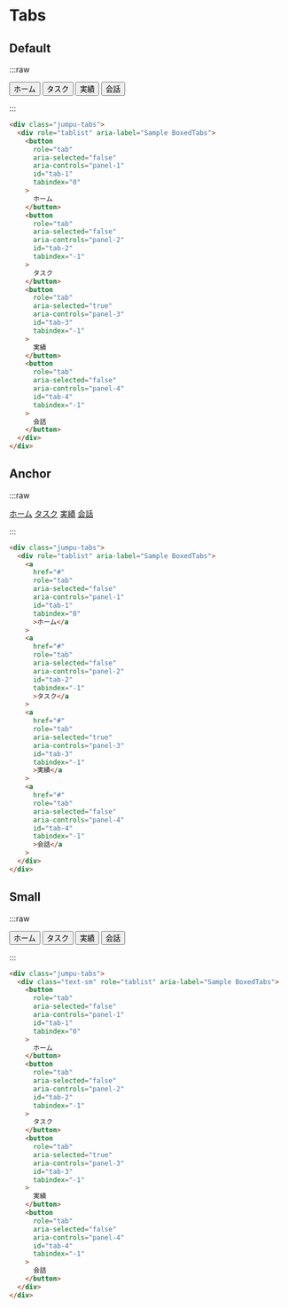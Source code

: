 # Tabs

## Default

:::raw

<div class="jumpu-tabs">
  <div role="tablist" aria-label="Sample BoxedTabs">
    <button
      role="tab"
      aria-selected="false"
      aria-controls="panel-1"
      id="tab-1"
      tabindex="0"
    >
      ホーム
    </button>
    <button
      role="tab"
      aria-selected="false"
      aria-controls="panel-2"
      id="tab-2"
      tabindex="-1"
    >
      タスク
    </button>
    <button
      role="tab"
      aria-selected="true"
      aria-controls="panel-3"
      id="tab-3"
      tabindex="-1"
    >
      実績
    </button>
    <button
      role="tab"
      aria-selected="false"
      aria-controls="panel-4"
      id="tab-4"
      tabindex="-1"
    >
      会話
    </button>
  </div>
</div>

:::

```html
<div class="jumpu-tabs">
  <div role="tablist" aria-label="Sample BoxedTabs">
    <button
      role="tab"
      aria-selected="false"
      aria-controls="panel-1"
      id="tab-1"
      tabindex="0"
    >
      ホーム
    </button>
    <button
      role="tab"
      aria-selected="false"
      aria-controls="panel-2"
      id="tab-2"
      tabindex="-1"
    >
      タスク
    </button>
    <button
      role="tab"
      aria-selected="true"
      aria-controls="panel-3"
      id="tab-3"
      tabindex="-1"
    >
      実績
    </button>
    <button
      role="tab"
      aria-selected="false"
      aria-controls="panel-4"
      id="tab-4"
      tabindex="-1"
    >
      会話
    </button>
  </div>
</div>
```

## Anchor

:::raw

<div class="jumpu-tabs">
  <div role="tablist" aria-label="Sample BoxedTabs">
    <a
      href="#"
      role="tab"
      aria-selected="false"
      aria-controls="panel-1"
      id="tab-1"
      tabindex="0"
      >ホーム</a
    >
    <a
      href="#"
      role="tab"
      aria-selected="false"
      aria-controls="panel-2"
      id="tab-2"
      tabindex="-1"
      >タスク</a
    >
    <a
      href="#"
      role="tab"
      aria-selected="true"
      aria-controls="panel-3"
      id="tab-3"
      tabindex="-1"
      >実績</a
    >
    <a
      href="#"
      role="tab"
      aria-selected="false"
      aria-controls="panel-4"
      id="tab-4"
      tabindex="-1"
      >会話</a
    >
  </div>
</div>

:::

```html
<div class="jumpu-tabs">
  <div role="tablist" aria-label="Sample BoxedTabs">
    <a
      href="#"
      role="tab"
      aria-selected="false"
      aria-controls="panel-1"
      id="tab-1"
      tabindex="0"
      >ホーム</a
    >
    <a
      href="#"
      role="tab"
      aria-selected="false"
      aria-controls="panel-2"
      id="tab-2"
      tabindex="-1"
      >タスク</a
    >
    <a
      href="#"
      role="tab"
      aria-selected="true"
      aria-controls="panel-3"
      id="tab-3"
      tabindex="-1"
      >実績</a
    >
    <a
      href="#"
      role="tab"
      aria-selected="false"
      aria-controls="panel-4"
      id="tab-4"
      tabindex="-1"
      >会話</a
    >
  </div>
</div>
```

## Small

:::raw

<div class="jumpu-tabs">
  <div class="text-sm" role="tablist" aria-label="Sample BoxedTabs">
    <button
      role="tab"
      aria-selected="false"
      aria-controls="panel-1"
      id="tab-1"
      tabindex="0"
    >
      ホーム
    </button>
    <button
      role="tab"
      aria-selected="false"
      aria-controls="panel-2"
      id="tab-2"
      tabindex="-1"
    >
      タスク
    </button>
    <button
      role="tab"
      aria-selected="true"
      aria-controls="panel-3"
      id="tab-3"
      tabindex="-1"
    >
      実績
    </button>
    <button
      role="tab"
      aria-selected="false"
      aria-controls="panel-4"
      id="tab-4"
      tabindex="-1"
    >
      会話
    </button>
  </div>
</div>

:::

```html
<div class="jumpu-tabs">
  <div class="text-sm" role="tablist" aria-label="Sample BoxedTabs">
    <button
      role="tab"
      aria-selected="false"
      aria-controls="panel-1"
      id="tab-1"
      tabindex="0"
    >
      ホーム
    </button>
    <button
      role="tab"
      aria-selected="false"
      aria-controls="panel-2"
      id="tab-2"
      tabindex="-1"
    >
      タスク
    </button>
    <button
      role="tab"
      aria-selected="true"
      aria-controls="panel-3"
      id="tab-3"
      tabindex="-1"
    >
      実績
    </button>
    <button
      role="tab"
      aria-selected="false"
      aria-controls="panel-4"
      id="tab-4"
      tabindex="-1"
    >
      会話
    </button>
  </div>
</div>
```
